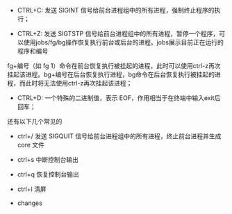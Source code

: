 - CTRL+C: 发送 SIGINT 信号给前台进程组中的所有进程，强制终止程序的执行；

- CTRL+Z: 发送 SIGTSTP 信号给前台进程组中的所有进程，暂停一个程序，可以使用jobs/fg/bg操作恢复执行前台或后台的进程。jobs展示目前正在运行的程序和编号

fg+编号（如 fg 1）命令在前台恢复执行被挂起的进程，此时可以使用ctrl-z再次挂起该进程。bg+编号在后台恢复执行进程，bg命令在后台恢复执行被挂起的进程，而此时将无法使用ctrl-z再次挂起该进程；

- CTRL+D: 一个特殊的二进制值，表示 EOF，作用相当于在终端中输入exit后回车；

还有以下几个常见的

- ctrl+/ 发送 SIGQUIT 信号给前台进程组中的所有进程，终止前台进程并生成 core 文件

- ctrl+s 中断控制台输出

- ctrl+q 恢复控制台输出

- ctrl+l 清屏

- changes